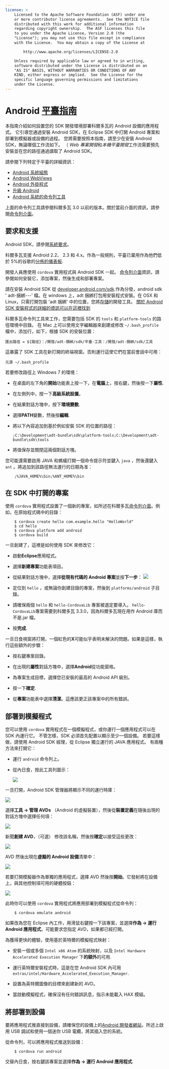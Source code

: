 ```yaml
---
license: >
    Licensed to the Apache Software Foundation (ASF) under one
    or more contributor license agreements.  See the NOTICE file
    distributed with this work for additional information
    regarding copyright ownership.  The ASF licenses this file
    to you under the Apache License, Version 2.0 (the
    "License"); you may not use this file except in compliance
    with the License.  You may obtain a copy of the License at

        http://www.apache.org/licenses/LICENSE-2.0

    Unless required by applicable law or agreed to in writing,
    software distributed under the License is distributed on an
    "AS IS" BASIS, WITHOUT WARRANTIES OR CONDITIONS OF ANY
    KIND, either express or implied.  See the License for the
    specific language governing permissions and limitations
    under the License.
---
```


# Android <a href="../index.html">平臺指南</a>

本指南介紹如何設置您的 SDK 開發環境部署科爾多瓦的 Android 設備的應用程式。 它引導您通過安裝 Android SDK，在 Eclipse SDK 中打開 Android 專案和部署到模擬器或設備的過程。 您將需要按照本指南，請至少在安裝 Android SDK，無論哪個工作流如下。 （ *Web 專案開發*和*本機平臺開發*工作流需要預先安裝並在您的路徑通過讀取了 Android SDK。

請參閱下列特定于平臺的詳細資訊：

*   <a href="config.html">Android 系統組態</a>
*   <a href="webview.html">Android WebViews</a>
*   <a href="plugin.html">Android 外掛程式</a>
*   <a href="upgrading.html">升級 Android</a>
*   <a href="tools.html">Android 系統的命令列工具</a>

上面的命令列工具請參閱科爾多瓦 3.0 以前的版本。關於當前介面的資訊，請參閱<a href="../../cli/index.html">命令列介面</a>。

## 要求和支援

Android SDK，請參閱[系統要求][1]。

 [1]: http://developer.android.com/sdk/index.html

科爾多瓦支援 Android 2.2、 2.3 和 4.x。作為一般規則，平臺已棄用作為他們低於 5%的谷歌的[分佈的儀表板][2].

 [2]: http://developer.android.com/about/dashboards/index.html

<!--
NOTE, doc said:
- Android 2.1 (Deprecated May 2013)
- Android 3.x (Deprecated May 2013)
-->

開發人員應使用 `cordova` 實用程式與 Android SDK 一起。 <a href="../../cli/index.html">命令列介面</a>資訊，請參閱如何安裝它，添加專案，然後生成和部署專案。

請在安裝 Android SDK 從 [developer.android.com/sdk][3].作為分發，android sdk ' adt-捆綁-<os>-<arch>-<ver>' 檔。在 windows 上，adt 捆綁打包用安裝程式安裝。在 OSX 和 Linux，只需打開包裝 'adt 捆綁' 中的位置，您將<a href="../../../cordova/storage/storage.html">存儲</a>的開發工具。 [關於 Android SDK 安裝程式的詳細的資訊可以在這裡找到][4]

 [3]: http://developer.android.com/sdk/
 [4]: http://developer.android.com/sdk/installing/bundle.html

科爾多瓦命令列工具來工作，您需要包括 SDK 的 `tools` 和 `platform-tools` 的路徑環境中目錄。 在 Mac 上可以使用文字編輯器來創建或修改 `~/.bash_profile` 檔中，添加行，如下，根據 SDK 的安裝位置：

    匯出路徑 = ${路徑}：/開發/adt-捆綁/sdk/平臺-工具：/開發/adt-捆綁/sdk/工具
    

這暴露了 SDK 工具在新打開的終端視窗。否則運行這使它們在當前會話中可用：

    元源 ~/.bash_profile
    

若要修改路徑上 Windows 7 的環境：

*   在桌面的左下角的**開始**功能表上按一下，在**電腦**上，按右鍵，然後按一下**屬性**.

*   在左側列中，按一下**高級系統設置**。

*   在結果對話方塊中，按下**環境變數**.

*   選擇**PATH**變數，然後按**編輯**.

*   將以下內容追加到基於例如安裝 SDK 的位置的路徑：
    
        ;C:\Development\adt-bundle\sdk\platform-tools;C:\Development\adt-bundle\sdk\tools
        

*   將值保存並關閉這兩個對話方塊。

您可能還需要啟用 JAVA 和螞蟻打開一個命令提示符並鍵入 `java` ，然後還鍵入 `ant` 。將追加到該路徑無法運行的日期為准：

        ;%JAVA_HOME%\bin;%ANT_HOME%\bin
    

## 在 SDK 中打開的專案

使用 `cordova` 實用程式設置了一個新的專案，如所述在科爾多瓦<a href="../../cli/index.html">命令列介面</a>。例如，在原始程式碼中的目錄：

        $ cordova create hello com.example.hello "HelloWorld"
        $ cd hello
        $ cordova platform add android
        $ cordova build
    

一旦創建了，這裡是如何使用 SDK 來修改它：

*   啟動**Eclipse**應用程式。

*   選擇**新建專案**功能表項目。

*   從結果對話方塊中，選擇**從現有代碼的 Android 專案**並按**下一步**： ![][5]

*   定位到 `hello` ，或無論你創建目錄的專案，然後到 `platforms/android` 子目錄。

*   請確保兩個 `hello` 和 `hello-CordovaLib` 專案被選定要導入。 `hello-CordovaLib`專案需要到科爾多瓦 3.3.0，因為科爾多瓦現在用作 Android 庫而不是.jar 檔。

*   按**完成**.

 [5]: img/guide/platforms/android/eclipse_new_project.png

一旦日食視窗將打開，一個紅色的**X**可能似乎表明未解決的問題。如果是這樣，執行這些額外的步驟：

*   按右鍵專案目錄。

*   在出現的**屬性**對話方塊中，選擇**Android**從功能窗格。

*   為專案生成目標，選擇您已安裝的最高的 Android API 級別。

*   按一下**確定**.

*   從**專案**功能表中選擇**清潔**。這應該更正該專案中的所有錯誤。

## 部署到模擬程式

您可以使用 `cordova` 實用程式在一個模擬程式，或你運行一個應用程式可以在 SDK 內運行它。 不管怎樣，SDK 必須首先配置以顯示至少一個設備。 若要這樣做，請使用 Android SDK 經理，從 Eclipse 獨立運行的 JAVA 應用程式。 有兩種方法來打開它：

*   運行 `android` 命令列上。

*   從內日食，按此工具列圖示：
    
    ![][6]

 [6]: img/guide/platforms/android/eclipse_android_sdk_button.png

一旦打開，Android SDK 管理器將顯示不同的運行時庫：

![][7]

 [7]: img/guide/platforms/android/asdk_window.png

選擇**工具 → 管理 AVDs** （Android 的虛擬裝置），然後從**裝置定義**在隨後出現的對話方塊中選擇任何項：

![][8]

 [8]: img/guide/platforms/android/asdk_device.png

新聞**創建 AVD**，（可選） 修改該名稱，然後按**確定**以接受這些更改：

![][9]

 [9]: img/guide/platforms/android/asdk_newAVD.png

AVD 然後出現在**虛擬的 Android 設備**清單中：

![][10]

 [10]: img/guide/platforms/android/asdk_avds.png

若要打開模擬器作為單獨的應用程式，選擇 AVD 然後按**開始**。它發射將在設備上，與其他控制項可用的硬體按鈕：

![][11]

 [11]: img/guide/platforms/android/asdk_emulator.png

此時你可以使用 `cordova` 實用程式將應用部署到模擬程式從命令列：

        $ cordova emulate android
    

如果改為您在 Eclipse 內工作，用滑鼠右鍵按一下該專案，並選擇**作為 → 運行 Android 應用程式**。可能要求您指定 AVD，如果都已經打開。

為獲得更快的體驗，使用基於英特爾的模擬程式映射：

*   安裝一個或多個 `Intel x86 Atom` 的系統映射，以及 `Intel Hardware Accelerated Execution Manager` 下**的額外**的可用.

*   運行英特爾安裝程式時，這是在您 Android SDK 內可用`extras/intel/Hardware_Accelerated_Execution_Manager`.

*   設置為英特爾圖像的目標來創建新的 AVD。

*   當啟動模擬程式，確保沒有任何錯誤訊息，指示未能載入 HAX 模組。

## 將部署到設備

要將應用程式推直接到設備，請確保您的設備上的[Android 開發者網站][12]，所述上啟用 USB 調試和使用一個迷你 USB 電纜，將其插入您的系統。

 [12]: http://developer.android.com/tools/device.html

從命令列，可以將應用程式推送到設備：

        $ cordova run android
    

交替內日食，按右鍵該專案並選擇**作為 → 運行 Android 應用程式**.